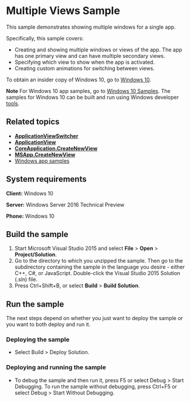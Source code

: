 <!---
  category: ControlsLayoutAndText 
--->


# Multiple Views Sample

This sample demonstrates showing multiple windows for a single app. 

Specifically, this sample covers:

- Creating and showing multiple windows or views of the app. The app has one primary view and can have multiple secondary views. 
- Specifying which view to show when the app is activated. 
- Creating custom animations for switching between views. 

To obtain an insider copy of Windows 10, go to [Windows 10](http://insider.windows.com). 

**Note**  For Windows 10 app samples, go to  [Windows 10 Samples](https://github.com/Microsoft/Windows-universal-samples). The samples for Windows 10 can be built and run using Windows developer [tools](https://developer.windows.com).


## Related topics

- [**ApplicationViewSwitcher**](http://msdn.microsoft.com/library/windows/apps/dn281094)
- [**ApplicationView**](http://msdn.microsoft.com/library/windows/apps/hh701658)
- [**CoreApplication.CreateNewView**](http://msdn.microsoft.com/library/windows/apps/dn297278)
- [**MSApp.CreateNewView**](http://msdn.microsoft.com/library/windows/apps/)
- [Windows app samples](http://go.microsoft.com/fwlink/p/?LinkID=227694)


## System requirements

**Client:** Windows 10

**Server:** Windows Server 2016 Technical Preview

**Phone:** Windows 10

## Build the sample

1. Start Microsoft Visual Studio 2015 and select **File** \> **Open** \> **Project/Solution**.
2. Go to the directory to which you unzipped the sample. Then go to the subdirectory containing the sample in the language you desire - either C++, C#, or JavaScript. Double-click the Visual Studio 2015 Solution (.sln) file. 
3. Press Ctrl+Shift+B, or select **Build** \> **Build Solution**. 

## Run the sample

The next steps depend on whether you just want to deploy the sample or you want to both deploy and run it.

### Deploying the sample

- Select Build > Deploy Solution. 

### Deploying and running the sample

- To debug the sample and then run it, press F5 or select Debug >  Start Debugging. To run the sample without debugging, press Ctrl+F5 or select Debug > Start Without Debugging. 
